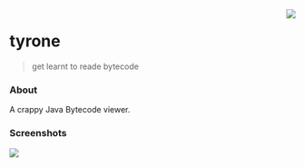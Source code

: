 <img src="http://www.unknowncheats.me/forum/images/smilies/nigger.png" align="right" />

# tyrone

> get learnt to reade bytecode

### About

A crappy Java Bytecode viewer.

### Screenshots

<img src="http://i.imgur.com/xSfn5Km.png"/>